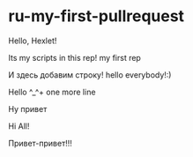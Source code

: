 # ru-my-first-pullrequest

Hello, Hexlet!

Its my scripts in this rep!
my first rep

И здесь добавим строку!
hello everybody!:)

Hello ^_^+ one more line

Ну привет

Hi All!

Привет-привет!!!

